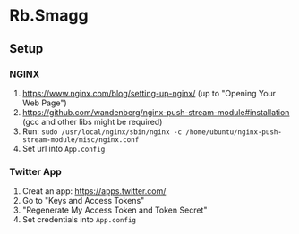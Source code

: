 # Rb.Smagg

## Setup

### NGINX

1. https://www.nginx.com/blog/setting-up-nginx/ (up to "Opening Your Web Page")
1. https://github.com/wandenberg/nginx-push-stream-module#installation (gcc and other libs might be required)
1. Run: ``sudo /usr/local/nginx/sbin/nginx -c /home/ubuntu/nginx-push-stream-module/misc/nginx.conf``
1. Set url into ``App.config``

### Twitter App

1. Creat an app: https://apps.twitter.com/
1. Go to "Keys and Access Tokens"
1. "Regenerate My Access Token and Token Secret"
1. Set credentials into ``App.config``